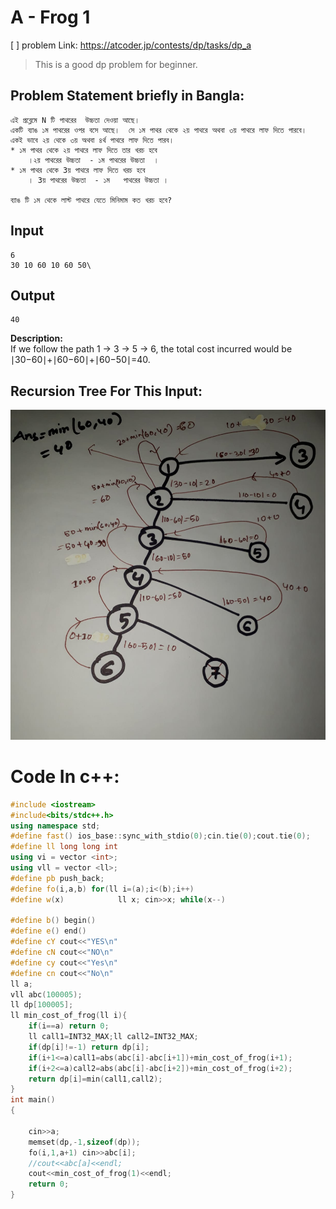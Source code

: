 # A - Frog 1
[ ] problem Link:  https://atcoder.jp/contests/dp/tasks/dp_a
> This is a good dp problem for beginner.

## Problem Statement briefly in Bangla:
    এই প্রব্লেমে N টি পাথরের  উচ্চতা দেওয়া আছে।  
    একটি ব্যাঙ ১ম পাথরের ওপর বসে আছে।  সে ১ম পাথর থেকে ২য় পাথরে অথবা ৩য় পাথরে লাফ দিতে পারবে।  একই ভাবে ২য় থেকে ৩য় অথবা ৪র্থ পাথরে লাফ দিতে পারব।  
    * ১ম পাথর থেকে ২য় পাথরে লাফ দিতে তার খরচ হবে 
        ।২য় পাথরের উচ্চতা  - ১ম পাথরের উচ্চতা  । 
    * ১ম পাথর থেকে 3য় পাথরে লাফ দিতে খরচ হবে 
        । 3য় পাথরের উচ্চতা  - ১ম   পাথরের উচ্চতা । 

    ব্যাঙ টি ১ম থেকে লাস্ট পাথরে যেতে মিনিমাম কত খরচ হবে? 

## Input
    6
    30 10 60 10 60 50\
## Output
    40
__Description:__  
If we follow the path 1 → 3 → 5 → 6, the total cost incurred would be ∣30−60∣+∣60−60∣+∣60−50∣=40.

## Recursion Tree For This Input:
<img src="Frog_A_recursion_tree.jpeg" weidth=500>

# Code In c++:
```c++
#include <iostream>
#include<bits/stdc++.h>
using namespace std;
#define fast() ios_base::sync_with_stdio(0);cin.tie(0);cout.tie(0);
#define ll long long int
using vi = vector <int>;
using vll = vector <ll>;
#define pb push_back;
#define fo(i,a,b) for(ll i=(a);i<(b);i++)
#define w(x)            ll x; cin>>x; while(x--)

#define b() begin()
#define e() end()
#define cY cout<<"YES\n"
#define cN cout<<"NO\n"
#define cy cout<<"Yes\n"
#define cn cout<<"No\n"
ll a;
vll abc(100005);
ll dp[100005];
ll min_cost_of_frog(ll i){
    if(i==a) return 0;
    ll call1=INT32_MAX;ll call2=INT32_MAX;
    if(dp[i]!=-1) return dp[i];
    if(i+1<=a)call1=abs(abc[i]-abc[i+1])+min_cost_of_frog(i+1);
    if(i+2<=a)call2=abs(abc[i]-abc[i+2])+min_cost_of_frog(i+2);
    return dp[i]=min(call1,call2);
}
int main()
{
 
    cin>>a;
    memset(dp,-1,sizeof(dp));
    fo(i,1,a+1) cin>>abc[i];
    //cout<<abc[a]<<endl;
    cout<<min_cost_of_frog(1)<<endl;
    return 0;
}
```
